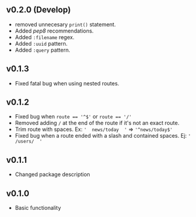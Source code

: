 v0.2.0 (Develop)
---
* removed unnecesary `print()` statement.
* Added *pep8* recommendations.
* Added `:filename` regex.
* Added `:uuid` pattern.
* Added `:query` pattern.

v0.1.3
---
* Fixed fatal bug when using nested routes.

v0.1.2
---
* Fixed bug when `route == '^$'` or `route == '/'`
* Removed adding `/` at the end of the route if it's not an exact route.
* Trim route with spaces. Ex: `'  news/today  '` => `'^news/today$'`
* Fixed bug when a route ended with a slash and contained spaces. Ej: `'  /users/  '`

v0.1.1
---
* Changed package description

v0.1.0
---
* Basic functionality